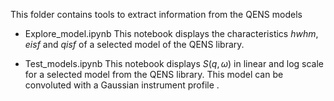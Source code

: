 This folder contains tools to extract information from the QENS models

- Explore_model.ipynb 
  This notebook displays the characteristics *hwhm*, *eisf* and *qisf* of 
  a selected model of the QENS library.

- Test_models.ipynb
  This notebook displays $S(q, \omega)$ in linear and log scale for a selected 
  model from the QENS library. This model can be convoluted with a Gaussian 
  instrument profile .
